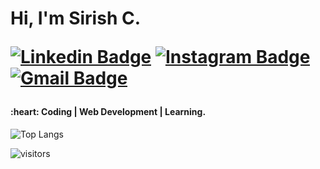 <h1>Hi, I'm Sirish C.

[![Linkedin Badge](https://img.shields.io/badge/-Sirish.C-blue?style=flat-square&logo=Linkedin&logoColor=white&link=https://www.linkedin.com/in/sirish-c/)](https://www.linkedin.com/in/sirish-c/)
[![Instagram Badge](https://img.shields.io/badge/-sirish_c_-purple?style=flat-square&logo=instagram&logoColor=white&link=https://www.instagram.com/sirish_c_/)](https://www.instagram.com/sirish_c_/)
[![Gmail Badge](https://img.shields.io/badge/-chejerlasirish@gmail.com-c14438?style=flat-square&logo=Gmail&logoColor=white&link=mailto:chejerlasirish@gmail.com)](mailto:chejerlasirish@gmail.com)

</h1>

<h4>
:heart: Coding | Web Development | Learning.
</h4>



![Top Langs](https://github-readme-stats.vercel.app/api/top-langs/?username=SirishC&hide=TeX&layout=compact)


![visitors](https://visitor-badge.laobi.icu/badge?page_id=SirishC.SirishC)
